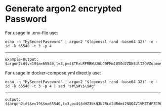 # Generate argon2 encrypted Password

For usage in .env-file use:

    echo -n "MySecretPassword" | argon2 "$(openssl rand -base64 32)" -e -id -k 65540 -t 3 -p 4

---
    Example-Output: $argon2id$v=19$m=65540,t=3,p=4$TExLRFRBWUJGbC9PMm1USGd2ZDk5dlI2OVZqamovcGl4YWN3aVQ5UEZSZz0$FCCKtVg9cUfg2mRWkK+vGm77ZbtS9As/IvADtxDobjk

For usage in docker-compose.yml directly use:

    echo -n "MySecretPassword" | argon2 "$(openssl rand -base64 32)" -e -id -k 65540 -t 3 -p 4 | sed 's#\$#\$\$#g'
---

    output: $$argon2id$$v=19$$m=65540,t=3,p=4$$dHZ3bkN3N2RLd2dRdmt2NUQ4V1VMZTdPZC9OK000ckhPSEt5QXZuUTM5QT0$$XTj1lf2lbWdX6EwK4RhQwz2N4L+josbBDzUBV4bBJnM
